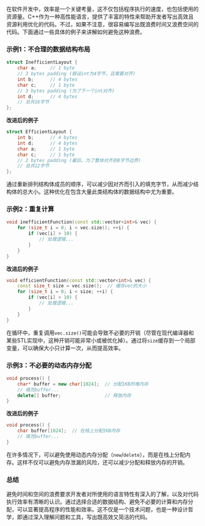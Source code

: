 在软件开发中，效率是一个关键考量，这不仅包括程序执行的速度，也包括使用的资源量。C++作为一种高性能语言，提供了丰富的特性来帮助开发者写出高效且资源利用优化的代码。不过，如果不注意，很容易编写出既浪费时间又浪费空间的代码。下面通过一些具体的例子来讲解如何避免这种浪费。

### 示例1：不合理的数据结构布局

```cpp
struct InefficientLayout {
    char a;     // 1 byte
    // 3 bytes padding (假设int为4字节，且需要对齐)
    int b;      // 4 bytes
    char c;     // 1 byte
    // 3 bytes padding (为了下一个int对齐)
    int d;      // 4 bytes
    // 总共16字节
};
```

**改进后的例子**

```cpp
struct EfficientLayout {
    int b;      // 4 bytes
    int d;      // 4 bytes
    char a;     // 1 byte
    char c;     // 1 byte
    // 2 bytes padding (最后，为了整体对齐到8字节边界)
    // 总共12字节
};
```

通过重新排列结构体成员的顺序，可以减少因对齐而引入的填充字节，从而减少结构体的总大小。这种优化在包含大量此类结构体的数据结构中尤为重要。

### 示例2：重复计算

```cpp
void inefficientFunction(const std::vector<int>& vec) {
    for (size_t i = 0; i < vec.size(); ++i) {
        if (vec[i] > 10) {
            // 处理逻辑...
        }
    }
}
```

**改进后的例子**

```cpp
void efficientFunction(const std::vector<int>& vec) {
    const size_t size = vec.size();  // 缓存vec的大小
    for (size_t i = 0; i < size; ++i) {
        if (vec[i] > 10) {
            // 处理逻辑...
        }
    }
}
```

在循环中，重复调用`vec.size()`可能会导致不必要的开销（尽管在现代编译器和某些STL实现中，这种开销可能非常小或被优化掉）。通过将`size`缓存到一个局部变量，可以确保大小只计算一次，从而提高效率。

### 示例3：不必要的动态内存分配

```cpp
void process() {
    char* buffer = new char[1024];  // 分配1KB的堆内存
    // 填充buffer...
    delete[] buffer;                // 释放内存
}
```

**改进后的例子**

```cpp
void process() {
    char buffer[1024];  // 在栈上分配1KB内存
    // 填充buffer...
}
```

在许多情况下，可以避免使用动态内存分配（`new`/`delete`），而是在栈上分配内存。这样不仅可以避免内存泄漏的风险，还可以减少分配和释放内存的开销。

### 总结

避免时间和空间的浪费要求开发者对所使用的语言特性有深入的了解，以及对代码执行效率有清晰的认识。通过选择合适的数据结构、避免不必要的计算和内存分配，可以显著提高程序的性能和效率。这不仅是一个技术问题，也是一种设计哲学，即通过深入理解问题和工具，写出既高效又简洁的代码。